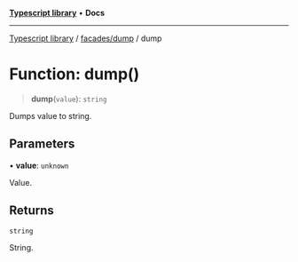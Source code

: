 [**Typescript library**](../../../index.md) • **Docs**

***

[Typescript library](../../../modules.md) / [facades/dump](../index.md) / dump

# Function: dump()

> **dump**(`value`): `string`

Dumps value to string.

## Parameters

• **value**: `unknown`

Value.

## Returns

`string`

String.
